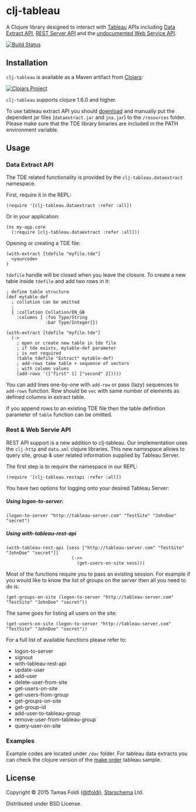 # clj-tableau

A Clojure library designed to interact with [Tableau](http://tableau.com) APIs including [Data Extract API](http://www.tableausoftware.com/data-extract-api), [REST Server API](http://www.tableau.com/learn/tutorials/on-demand/rest-api) and the [undocumented Web Service API](http://community.tableau.com/groups/dev-community/blog/2013/04/24/using-the-undocumented-rest-api-authentication-and-invocation-of-tableau-server).

[![Build Status](https://travis-ci.org/starschema/clj-tableau.svg?branch=master)](https://travis-ci.org/starschema/clj-tableau)

## Installation

`clj-tableau` is available as a Maven artifact from [Clojars](https://clojars.org/clj-tableau):

[![Clojars Project](http://clojars.org/clj-tableau/latest-version.svg)](http://clojars.org/clj-tableau)

`clj-tableau` supports clojure 1.6.0 and higher.

To use tableau extract API you should [download](http://www.tableausoftware.com/data-extract-api) and manually put the dependent jar files (`dataextract.jar` and `jna.jar`) to the `/resources` folder. Please make sure that the TDE library binaries are included in the PATH environment variable.

## Usage

### Data Extract API

The TDE related functionality is provided by the `clj-tableau.dataextract` namespace.

First, require it in the REPL:

    (require '[clj-tableau.dataextract :refer :all])

Or in your application:

    (ns my-app.core
      (:require [clj-tableau.dataextract :refer :all]))

Opening or creating a TDE file:

    (with-extract [tdefile "myfile.tde"]
      <yourcode>
    )
`tdefile` handle will be closed when you leave the closure. To create a new table inside `tdefile` and add two rows in it:

    ; define table structure
    (def mytable-def
      ; collation can be omitted
      ;
      { :collation Collation/EN_GB
        :columns [ :foo Type/String
                   :bar Type/Integer]})

    (with-extract [tdefile "myfile.tde"]
      (->
        ; open or create new table in tde file
        ; if tde exists, mytable-def parameter
        ; is not required
        (table tdefile "Extract" mytable-def)
        ; add-rows take table + sequence of vectors
        ; with column values
        (add-rows '(["first" 1] ["second" 2]))))

You can add lines one-by-one with `add-row` or pass (lazy) sequences to `add-rows` function. Row should be  `vec` with same number of elements as defined columns in extract table.

If you append rows to an existing TDE file then the table definition parameter of `table` function can be omitted.

### Rest & Web Servie API

REST API support is a new addition to clj-tableau. Our implementation uses the `clj-http` and `data.xml` clojure libraries. This new namespace allows to query site, group & user related information supplied by Tableau Server.  

The first step is to require the namespace in our REPL:

    (require '[clj-tableau.restapi :refer :all])
    
You have two options for logging onto your desired Tableau Server:

##### Using logon-to-server:

    (logon-to-server "http://tableau-server.com" "TestSite" "JohnDoe" "secret")
    
##### Using with-tableau-rest-api

    (with-tableau-rest-api [sess ["http://tableau-server.com" "TestSite" "JohnDoe" "secret"]]
                             (->>
                               (get-users-on-site sess)))

Most of the functions require you to pass an existing session. For example if you would like to know the list of groups on the server then all you need to do is:

    (get-groups-on-site (logon-to-server "http://tableau-server.com" "TestSite" "JohnDoe" "secret"))
    
The same goes for listing all users on the site:

    (get-users-on-site (logon-to-server "http://tableau-server.com" "TestSite" "JohnDoe" "secret"))

For a full list of available functions please refer to:

* logon-to-server
* signout
* with-tableau-rest-api
* update-user
* add-user
* delete-user-from-site
* get-users-on-site
* get-users-from-group
* get-groups-on-site
* get-group-id
* add-user-to-tableau-group
* remove-user-from-tableau-group
* query-user-on-site

### Examples

Example codes are located under `/doc` folder. For tableau data extracts you can check the clojure version of the [make order](https://github.com/starschema/clj-tableau/blob/master/doc/examples/make-order.clj) tableau sample. 

## License

Copyright © 2015 Tamas Foldi ([@tfoldi](http://twitter.com/tfoldi)), [Starschema](http://www.starschema.net/) Ltd.

Distributed under BSD License.
